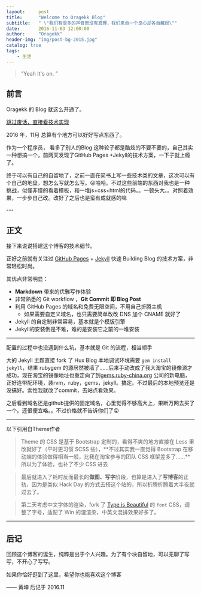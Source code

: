 ```yaml
---
layout:     post
title:      "Welcome to Oragekk Blog"
subtitle:   " \"我们有很多的声音而没有真理，我们来自一个良心却各自藏起\""
date:       2016-11-03 12:00:00
author:     "Oragekk"
header-img: "img/post-bg-2015.jpg"
catalog: true
tags:
    - 生活
---
```


> “Yeah It's on. ”


## 前言

Oragekk 的 Blog 就这么开通了。

[跳过废话，直接看技术实现 ](#build)



2016 年，11月 总算有个地方可以好好写点东西了。


作为一个程序员， 看多了别人的Blog 这种轮子都是酷炫的不要不要的，自己其实一种想搞一个，前两天发现了GitHub Pages +Jekyll的技术方案，一下子就上瘾了。

终于可以有自己的自留地了，之前一直在简书上写一些技术类的文章，这次可以有个自己的地盘，想怎么写就怎么写。😝哈哈。不过这些前端的东西对我也是一种挑战，似懂非懂的看着模板，和一堆js+css+html的代码。。一顿头大。。对照着效果，一步步自己改。改好了之后也是蛮有成就感的嘛




<p id = "build"></p>
---

## 正文

接下来说说搭建这个博客的技术细节。  

正好之前就有关注过 [GitHub Pages](https://pages.github.com/) + [Jekyll](http://jekyllrb.com/) 快速 Building Blog 的技术方案，非常轻松时尚。

其优点非常明显：

* **Markdown** 带来的优雅写作体验
* 非常熟悉的 Git workflow ，**Git Commit 即 Blog Post**
* 利用 GitHub Pages 的域名和免费无限空间，不用自己折腾主机
	* 如果需要自定义域名，也只需要简单改改 DNS 加个 CNAME 就好了
* Jekyll 的自定制非常容易，基本就是个模版引擎
* Jekyll的安装倒是不难，难的是安装它之前的一堆安装


---

配置的过程中也没遇到什么坑，基本就是 Git 的流程，相当顺手

大的 Jekyll 主题直接 fork 了 Hux Blog
本地调试环境需要 `gem install jekyll`，结果 rubygem 的源居然被墙了……后来手动改成了我大淘宝的镜像源才成功，现在淘宝的镜像地址也重定向了到[gems.ruby-china.org](http://gems.ruby-china.org/) 公司的新电脑，正好连带配环境，装rvm，ruby，gems，jekyll。搞定。不过最后的本地预览还是没搞好。索性我就改了commit，去站点看效果。

之后看到域名还是github提供的固定域名，心里觉得不够高大上，果断万网去买了一个。还很便宜咯。。不过价格就不告诉你们了😜

---
以下引用自Theme作者

>Theme 的 CSS 是基于 Bootstrap 定制的，看得不爽的地方直接在 Less 里改就好了（平时更习惯 SCSS 些），**不过其实我一直觉得 Bootstrap 在移动端的体验做得相当一般，比我在淘宝参与的团队 CSS 框架差多了……**所以为了体验，也补了不少 CSS 进去

>最后就进入了耗时反而最长的**做图、写字**阶段，也算是进入了**写博客**的正轨，因为是类似 Hack Day 的方式去搭这个站的，所以折腾折腾着大半夜就过去了。

>第二天考虑中文字体的渲染，fork 了 [Type is Beautiful](http://www.typeisbeautiful.com/) 的 `font` CSS，调整了字号，适配了 Win 的渣渲染，中英文混排效果好多了。

---

## 后记

回顾这个博客的诞生，纯粹是出于个人兴趣。为了有个块自留地，可以无聊了写写，不开心了写写。

如果你恰好逛到了这里，希望你也能喜欢这个博客

—— 黄坤 后记于 2016.11

